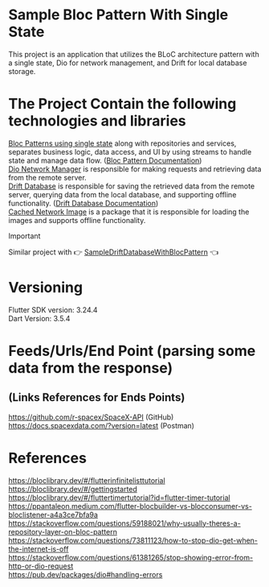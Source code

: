 # Sample Bloc Pattern With Single State

This project is an application that utilizes the BLoC architecture pattern with a single state, Dio
for network management, and Drift for local database storage.

# The Project Contain the following technologies and libraries

[Bloc Patterns using single state](https://pub.dev/packages/flutter_bloc) along with repositories
and services, separates business logic, data access, and UI by using streams to handle state and
manage data flow. ([Bloc Pattern Documentation](https://bloclibrary.dev/getting-started/)) <br />
[Dio Network Manager](https://pub.dev/packages/dio) is responsible for making requests and
retrieving data from the remote server. <br />
[Drift Database](https://drift.simonbinder.eu/docs/getting-started/) is responsible for saving the
retrieved data from the remote server, querying data from the local database, and supporting offline
functionality. ([Drift Database Documentation](https://pub.dev/packages/drift)) <br />
[Cached Network Image](https://pub.dev/packages/cached_network_image) is a package that it is
responsible for loading the images and supports offline functionality.  <br />

> [!IMPORTANT]  
> Similar project with :point_right: [SampleDriftDatabaseWithBlocPattern](https://github.com/NicosNicolaou16/SampleDriftDatabaseWithBlocPattern) :point_left: <br />

# Versioning

Flutter SDK version: 3.24.4 <br />
Dart Version: 3.5.4 <br />

# Feeds/Urls/End Point (parsing some data from the response)

## (Links References for Ends Points)

https://github.com/r-spacex/SpaceX-API (GitHub) <br />
https://docs.spacexdata.com/?version=latest (Postman) <br />

# References

https://bloclibrary.dev/#/flutterinfinitelisttutorial <br />
https://bloclibrary.dev/#/gettingstarted <br />
https://bloclibrary.dev/#/fluttertimertutorial?id=flutter-timer-tutorial <br />
https://ppantaleon.medium.com/flutter-blocbuilder-vs-blocconsumer-vs-bloclistener-a4a3ce7bfa9a <br />
https://stackoverflow.com/questions/59188021/why-usually-theres-a-repository-layer-on-bloc-pattern <br />
https://stackoverflow.com/questions/73811123/how-to-stop-dio-get-when-the-internet-is-off <br />
https://stackoverflow.com/questions/61381265/stop-showing-error-from-http-or-dio-request <br />
https://pub.dev/packages/dio#handling-errors <br />